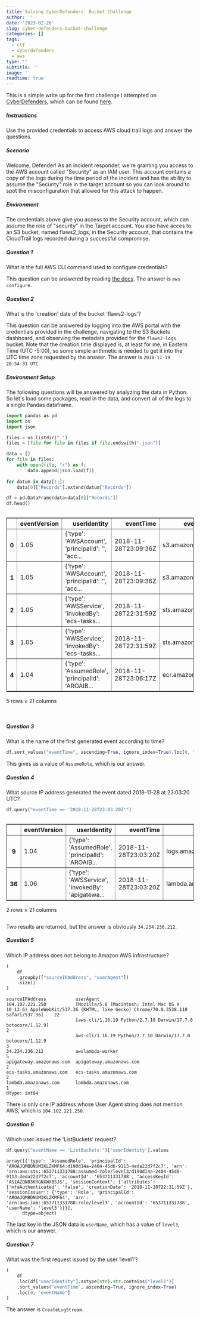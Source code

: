 ```yaml
---
title: Solving CyberDefenders' Bucket Challenge
author: ''
date: '2023-02-26'
slug: cyber-defenders-bucket-challenge
categories: []
tags:
  - ctf
  - cyberdefenders
  - aws
type: ''
subtitle: ''
image: ''
readtime: true
---
```


This is a simple write up for the first challenge I attempted on [CyberDefenders](https://cyberdefenders.org), which can be found [here](https://cyberdefenders.org/blueteam-ctf-challenges/84#nav-questions).

##### Instructions
Use the provided credentials to access AWS cloud trail logs and answer the questions.

##### Scenario
Welcome, Defender! As an incident responder, we're granting you access to the AWS account called "Security" as an IAM user. This account contains a copy of the logs during the time period of the incident and has the ability to assume the "Security" role in the target account so you can look around to spot the misconfiguration that allowed for this attack to happen.

##### Environment
The credentials above give you access to the Security account, which can assume the role of "security" in the Target account. You also have acces to an S3 bucket, named flaws2_logs, in the Security account, that contains the CloudTrail logs recorded during a successful compromise. 

##### Question 1
What is the full AWS CLI command used to configure credentials?

This question can be answered by reading [the docs](https://docs.aws.amazon.com/cli/latest/userguide/cli-chap-configure.html). The answer is `aws configure`.

##### Question 2
What is the 'creation' date of the bucket 'flaws2-logs'?

This question can be answered by logging into the AWS portal with the credentials provided in the challenge, navigating to the S3 Buckets dashboard, and observing the metadata provided for the `flaws2-logs` bucket. Note that the creation time displayed is, at least for me, in Eastern Time (UTC -5:00), so some simple arithmetic is needed to get it into the UTC time zone requested by the answer. The answer is `2018-11-19 20:54:31 UTC`.

##### Environment Setup

The following questions will be answered by analyzing the data in Python. So let's load some packages, read in the data, and convert all of the logs to a single Pandas dataframe.


```python
import pandas as pd
import os
import json

files = os.listdir(".")
files = [file for file in files if file.endswith(".json")]

data = []
for file in files:
    with open(file, "r") as f:
        data.append(json.load(f))
        
for datum in data[1:]:
    data[0]["Records"].extend(datum["Records"])

df = pd.DataFrame(data=data[0]["Records"])
df.head()
```

<div style="overflow-x: auto;">
<style scoped>
    .dataframe tbody tr th:only-of-type {
        vertical-align: middle;
    }

    .dataframe tbody tr th {
        vertical-align: top;
    }

    .dataframe thead th {
        text-align: right;
    }
</style>
<table border="1" class="dataframe">
  <thead>
    <tr style="text-align: right;">
      <th></th>
      <th>eventVersion</th>
      <th>userIdentity</th>
      <th>eventTime</th>
      <th>eventSource</th>
      <th>eventName</th>
      <th>awsRegion</th>
      <th>sourceIPAddress</th>
      <th>userAgent</th>
      <th>requestParameters</th>
      <th>responseElements</th>
      <th>...</th>
      <th>requestID</th>
      <th>eventID</th>
      <th>readOnly</th>
      <th>resources</th>
      <th>eventType</th>
      <th>recipientAccountId</th>
      <th>sharedEventID</th>
      <th>errorCode</th>
      <th>errorMessage</th>
      <th>managementEvent</th>
    </tr>
  </thead>
  <tbody>
    <tr>
      <th>0</th>
      <td>1.05</td>
      <td>{'type': 'AWSAccount', 'principalId': '', 'acc...</td>
      <td>2018-11-28T23:09:36Z</td>
      <td>s3.amazonaws.com</td>
      <td>GetObject</td>
      <td>us-east-1</td>
      <td>104.102.221.250</td>
      <td>[Mozilla/5.0 (Macintosh; Intel Mac OS X 10_13_...</td>
      <td>{'bucketName': 'the-end-962b72bjahfm5b4wcktm8t...</td>
      <td>None</td>
      <td>...</td>
      <td>EDFBFC9CE11E755F</td>
      <td>ea33682d-0829-40c1-9820-bd721b9aede8</td>
      <td>True</td>
      <td>[{'type': 'AWS::S3::Object', 'ARN': 'arn:aws:s...</td>
      <td>AwsApiCall</td>
      <td>653711331788</td>
      <td>a59b4ac8-6a51-44ff-ab76-e66f75bd95ce</td>
      <td>NaN</td>
      <td>NaN</td>
      <td>NaN</td>
    </tr>
    <tr>
      <th>1</th>
      <td>1.05</td>
      <td>{'type': 'AWSAccount', 'principalId': '', 'acc...</td>
      <td>2018-11-28T23:09:36Z</td>
      <td>s3.amazonaws.com</td>
      <td>GetObject</td>
      <td>us-east-1</td>
      <td>104.102.221.250</td>
      <td>[Mozilla/5.0 (Macintosh; Intel Mac OS X 10_13_...</td>
      <td>{'bucketName': 'the-end-962b72bjahfm5b4wcktm8t...</td>
      <td>None</td>
      <td>...</td>
      <td>9880010F3D39F3AC</td>
      <td>dee6f6a3-f18a-40db-a6fd-b96d05502266</td>
      <td>True</td>
      <td>[{'type': 'AWS::S3::Object', 'ARN': 'arn:aws:s...</td>
      <td>AwsApiCall</td>
      <td>653711331788</td>
      <td>f8c6cdc8-6ec1-4e14-9a0e-f300b16e282e</td>
      <td>NaN</td>
      <td>NaN</td>
      <td>NaN</td>
    </tr>
    <tr>
      <th>2</th>
      <td>1.05</td>
      <td>{'type': 'AWSService', 'invokedBy': 'ecs-tasks...</td>
      <td>2018-11-28T22:31:59Z</td>
      <td>sts.amazonaws.com</td>
      <td>AssumeRole</td>
      <td>us-east-1</td>
      <td>ecs-tasks.amazonaws.com</td>
      <td>ecs-tasks.amazonaws.com</td>
      <td>{'roleSessionName': 'd190d14a-2404-45d6-9113-4...</td>
      <td>{'credentials': {'sessionToken': 'FQoGZXIvYXdz...</td>
      <td>...</td>
      <td>6b7d6c60-f35d-11e8-becc-39e7d43d4afe</td>
      <td>6177ca7e-860e-482c-bde9-50c735af58d6</td>
      <td>NaN</td>
      <td>[{'ARN': 'arn:aws:iam::653711331788:role/level...</td>
      <td>AwsApiCall</td>
      <td>653711331788</td>
      <td>1d18bf74-8392-4496-9dc4-a45cb799b8b4</td>
      <td>NaN</td>
      <td>NaN</td>
      <td>NaN</td>
    </tr>
    <tr>
      <th>3</th>
      <td>1.05</td>
      <td>{'type': 'AWSService', 'invokedBy': 'ecs-tasks...</td>
      <td>2018-11-28T22:31:59Z</td>
      <td>sts.amazonaws.com</td>
      <td>AssumeRole</td>
      <td>us-east-1</td>
      <td>ecs-tasks.amazonaws.com</td>
      <td>ecs-tasks.amazonaws.com</td>
      <td>{'roleSessionName': 'd190d14a-2404-45d6-9113-4...</td>
      <td>{'credentials': {'sessionToken': 'FQoGZXIvYXdz...</td>
      <td>...</td>
      <td>6b80a0b1-f35d-11e8-becc-39e7d43d4afe</td>
      <td>457af3a9-0b1b-44ca-91e1-8f4a0f873149</td>
      <td>NaN</td>
      <td>[{'ARN': 'arn:aws:iam::653711331788:role/ecsTa...</td>
      <td>AwsApiCall</td>
      <td>653711331788</td>
      <td>5397e1a9-82c7-4a00-9b1c-e44cbd688aa1</td>
      <td>NaN</td>
      <td>NaN</td>
      <td>NaN</td>
    </tr>
    <tr>
      <th>4</th>
      <td>1.04</td>
      <td>{'type': 'AssumedRole', 'principalId': 'AROAIB...</td>
      <td>2018-11-28T23:06:17Z</td>
      <td>ecr.amazonaws.com</td>
      <td>BatchGetImage</td>
      <td>us-east-1</td>
      <td>104.102.221.250</td>
      <td>aws-cli/1.16.19 Python/2.7.10 Darwin/17.7.0 bo...</td>
      <td>{'imageIds': [{'imageTag': 'latest'}], 'reposi...</td>
      <td>None</td>
      <td>...</td>
      <td>35ea9256-f362-11e8-86cf-35c48074ab0a</td>
      <td>b2867f3e-810c-47d1-9657-edb886e03fe6</td>
      <td>NaN</td>
      <td>[{'ARN': 'arn:aws:ecr:us-east-1:653711331788:r...</td>
      <td>AwsApiCall</td>
      <td>653711331788</td>
      <td>NaN</td>
      <td>NaN</td>
      <td>NaN</td>
      <td>NaN</td>
    </tr>
  </tbody>
</table>
<p>5 rows × 21 columns</p>
</div>

<br/>

##### Question 3
What is the name of the first generated event according to time?


```python
df.sort_values("eventTime", ascending=True, ignore_index=True).loc[0, "eventName"]
```

This gives us a value of `AssumeRole`, which is our answer.



##### Question 4
What source IP address generated the event dated 2018-11-28 at 23:03:20 UTC?

```python
df.query("eventTime == '2018-11-28T23:03:20Z'")
```


<div style="overflow-x: auto;">
<style scoped>
    .dataframe tbody tr th:only-of-type {
        vertical-align: middle;
    }

    .dataframe tbody tr th {
        vertical-align: top;
    }

    .dataframe thead th {
        text-align: right;
    }
</style>
<table border="1" class="dataframe">
  <thead>
    <tr style="text-align: right;">
      <th></th>
      <th>eventVersion</th>
      <th>userIdentity</th>
      <th>eventTime</th>
      <th>eventSource</th>
      <th>eventName</th>
      <th>awsRegion</th>
      <th>sourceIPAddress</th>
      <th>userAgent</th>
      <th>requestParameters</th>
      <th>responseElements</th>
      <th>...</th>
      <th>requestID</th>
      <th>eventID</th>
      <th>readOnly</th>
      <th>resources</th>
      <th>eventType</th>
      <th>recipientAccountId</th>
      <th>sharedEventID</th>
      <th>errorCode</th>
      <th>errorMessage</th>
      <th>managementEvent</th>
    </tr>
  </thead>
  <tbody>
    <tr>
      <th>9</th>
      <td>1.04</td>
      <td>{'type': 'AssumedRole', 'principalId': 'AROAIB...</td>
      <td>2018-11-28T23:03:20Z</td>
      <td>logs.amazonaws.com</td>
      <td>CreateLogStream</td>
      <td>us-east-1</td>
      <td>34.234.236.212</td>
      <td>awslambda-worker</td>
      <td>None</td>
      <td>None</td>
      <td>...</td>
      <td>cc9ae337-f361-11e8-894e-cbc2b0778d92</td>
      <td>483557d2-2b35-4fc6-b682-ff5dbc96eccf</td>
      <td>NaN</td>
      <td>NaN</td>
      <td>AwsApiCall</td>
      <td>653711331788</td>
      <td>NaN</td>
      <td>AccessDenied</td>
      <td>User: arn:aws:sts::653711331788:assumed-role/l...</td>
      <td>NaN</td>
    </tr>
    <tr>
      <th>36</th>
      <td>1.06</td>
      <td>{'type': 'AWSService', 'invokedBy': 'apigatewa...</td>
      <td>2018-11-28T23:03:20Z</td>
      <td>lambda.amazonaws.com</td>
      <td>Invoke</td>
      <td>us-east-1</td>
      <td>apigateway.amazonaws.com</td>
      <td>apigateway.amazonaws.com</td>
      <td>{'functionName': 'arn:aws:lambda:us-east-1:653...</td>
      <td>None</td>
      <td>...</td>
      <td>cc96765b-f361-11e8-a2d8-2b201bd316c5</td>
      <td>949e83c0-0d98-4b7d-8845-5e2fe3eafde4</td>
      <td>False</td>
      <td>[{'accountId': '653711331788', 'type': 'AWS::L...</td>
      <td>AwsApiCall</td>
      <td>653711331788</td>
      <td>a63b106b-e331-4778-a6c0-64e397216fde</td>
      <td>NaN</td>
      <td>NaN</td>
      <td>False</td>
    </tr>
  </tbody>
</table>
<p>2 rows × 21 columns</p>
</div>

Two results are returned, but the answer is obviously `34.234.236.212`.

##### Question 5
Which IP address does not belong to Amazon AWS infrastructure?

```python
(
    df
    .groupby(["sourceIPAddress", "userAgent"])
    .size()
)
```




    sourceIPAddress           userAgent                                                                                                                  
    104.102.221.250           [Mozilla/5.0 (Macintosh; Intel Mac OS X 10_13_6) AppleWebKit/537.36 (KHTML, like Gecko) Chrome/70.0.3538.110 Safari/537.36]    22
                              [aws-cli/1.16.19 Python/2.7.10 Darwin/17.7.0 botocore/1.12.9]                                                                   2
                              aws-cli/1.16.19 Python/2.7.10 Darwin/17.7.0 botocore/1.12.9                                                                     3
    34.234.236.212            awslambda-worker                                                                                                                5
    apigateway.amazonaws.com  apigateway.amazonaws.com                                                                                                        2
    ecs-tasks.amazonaws.com   ecs-tasks.amazonaws.com                                                                                                         2
    lambda.amazonaws.com      lambda.amazonaws.com                                                                                                            1
    dtype: int64



There is only one IP address whose User Agent string does not mention AWS, which is `104.102.221.250`.

##### Question 6
Which user issued the ‘ListBuckets’ request?

```python
df.query("eventName == 'ListBuckets'")['userIdentity'].values
```




    array([{'type': 'AssumedRole', 'principalId': 'AROAJQMBDNUMIKLZKMF64:d190d14a-2404-45d6-9113-4eda22d7f2c7', 'arn': 'arn:aws:sts::653711331788:assumed-role/level3/d190d14a-2404-45d6-9113-4eda22d7f2c7', 'accountId': '653711331788', 'accessKeyId': 'ASIAZQNB3KHGNXWXBSJS', 'sessionContext': {'attributes': {'mfaAuthenticated': 'false', 'creationDate': '2018-11-28T22:31:59Z'}, 'sessionIssuer': {'type': 'Role', 'principalId': 'AROAJQMBDNUMIKLZKMF64', 'arn': 'arn:aws:iam::653711331788:role/level3', 'accountId': '653711331788', 'userName': 'level3'}}}],
          dtype=object)



The last key in the JSON data is `userName`, which has a value of `level3`, which is our answer.

##### Question 7
What was the first request issued by the user ‘level1’?

```python
(
    df
    .loc[df["userIdentity"].astype(str).str.contains("level1")]
    .sort_values("eventTime", ascending=True, ignore_index=True)
    .loc[0, "eventName"]
)
```

The answer is `CreateLogStream`.


